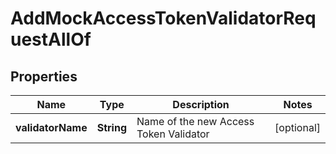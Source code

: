 

# AddMockAccessTokenValidatorRequestAllOf


## Properties

| Name | Type | Description | Notes |
|------------ | ------------- | ------------- | -------------|
|**validatorName** | **String** | Name of the new Access Token Validator |  [optional] |



